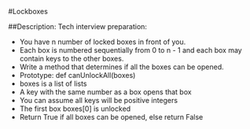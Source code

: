#Lockboxes

##Description: Tech interview preparation:

- You have n number of locked boxes in front of you.
- Each box is numbered sequentially from 0 to n - 1 and each box may contain keys to the other boxes.
- Write a method that determines if all the boxes can be opened.
- Prototype: def canUnlockAll(boxes)
- boxes is a list of lists
- A key with the same number as a box opens that box
- You can assume all keys will be positive integers
- The first box boxes[0] is unlocked
- Return True if all boxes can be opened, else return False
